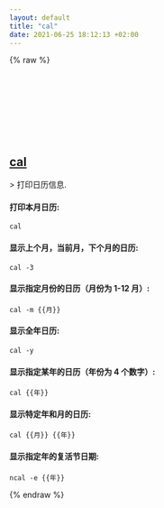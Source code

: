 ```yaml
---
layout: default
title: "cal"
date: 2021-06-25 18:12:13 +02:00
---
```

{% raw %}
<h2 id="cal">
  <a href="/zh/osx/cal.html">cal</a> <a href="#cal"><svg class="icon">
    <use href="/assets/images/unicode_sprite.svg#link" />
  </svg></a>
</h2>
> 打印日历信息.

#### 打印本月日历:
```shell
cal
```
#### 显示上个月，当前月，下个月的日历:
```shell
cal -3
```
#### 显示指定月份的日历（月份为 1-12 月）:
```shell
cal -m {{月}}
```
#### 显示全年日历:
```shell
cal -y
```
#### 显示指定某年的日历（年份为 4 个数字）:
```shell
cal {{年}}
```
#### 显示特定年和月的日历:
```shell
cal {{月}} {{年}}
```
#### 显示指定年的复活节日期:
```shell
ncal -e {{年}}
```
{% endraw %}